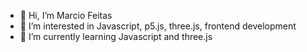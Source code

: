 - 👋 Hi, I’m Marcio Feitas
- 👀 I’m interested in Javascript, p5.js, three.js, frontend development
- 🌱 I’m currently learning Javascript and three.js

<!---
marciofreitas71/marciofreitas71 is a ✨ special ✨ repository because its `README.md` (this file) appears on your GitHub profile.
You can click the Preview link to take a look at your changes.
--->
